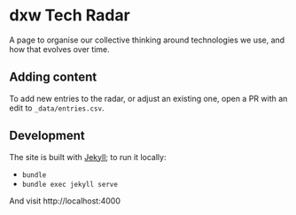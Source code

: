 # dxw Tech Radar

A page to organise our collective thinking around technologies we use, and how that evolves over time.

## Adding content

To add new entries to the radar, or adjust an existing one, open a PR with an edit to `_data/entries.csv`.

## Development

The site is built with [Jekyll](https://jekyllrb.com); to run it locally:

* `bundle`
* `bundle exec jekyll serve`

And visit http://localhost:4000
